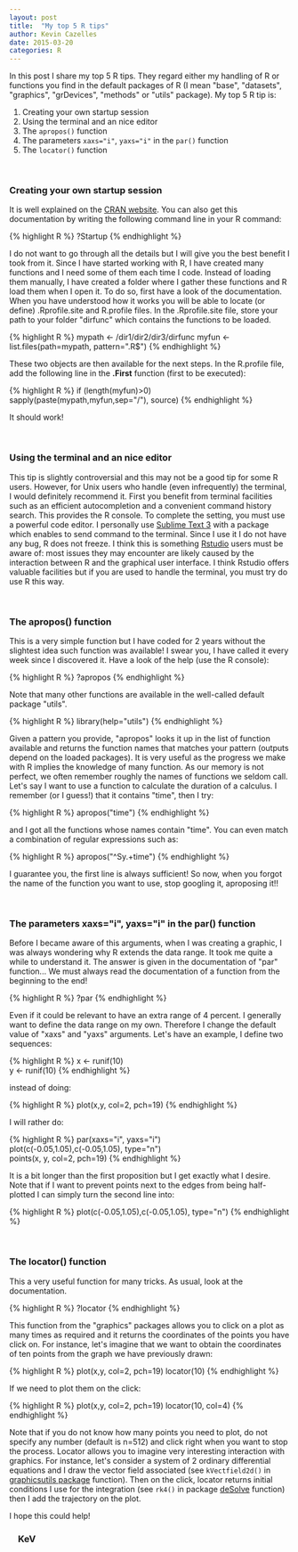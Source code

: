 ```yaml
---
layout: post
title:  "My top 5 R tips"
author: Kevin Cazelles
date: 2015-03-20
categories: R
---
```



In this post I share my top 5 R tips. They regard either my handling of R or functions you find in the default packages of R (I mean "base", "datasets", "graphics", "grDevices", "methods" or "utils" package). My top 5 R tip is:

1. Creating your own startup session
2. Using the terminal and an nice editor
3. The `apropos()` function
4. The parameters `xaxs="i"`, `yaxs="i"` in the `par()` function
5. The `locator()` function


<br>

### Creating your own startup session ###

It is well explained on the [CRAN website](http://stat.ethz.ch/R-manual/R-patched/library/base/html/Startup.html). You can also get this documentation by writing the following command line in your R command:

{% highlight R %}
?Startup
{% endhighlight %}

I do not want to go through all the details but I will give you the best benefit I took from it. Since I have started working with R, I have created many functions and I need some of them each time I code. Instead of loading them manually, I have created a folder  where I gather these functions and R load them when I open it. To do so, first have a look of the documentation. When you have understood how it works you will be able to locate (or define) .Rprofile.site and R.profile files. In the .Rprofile.site file, store your path to your folder "dirfunc" which contains the functions to be loaded.

{% highlight R %}
mypath <- /dir1/dir2/dir3/dirfunc
myfun <- list.files(path=mypath, pattern=".R$")
{% endhighlight %}

These two objects are then available for the next steps. In the R.profile file, add the following line in the **.First** function (first to be executed):

{% highlight R %}
if (length(myfun)>0) sapply(paste(mypath,myfun,sep="/"), source)
{% endhighlight %}

It should work!


<br>

### Using the terminal and an nice editor ###

 This tip is slightly controversial and this may not be a good tip for some R users. However, for Unix users who handle (even infrequently) the terminal, I would definitely recommend it. First you benefit from terminal facilities such as an efficient autocompletion and a convenient command history search. This provides the R console. To complete the setting, you must use a powerful code editor. I personally use [Sublime Text 3](http://www.sublimetext.com/3) with a package which enables to send command to the terminal. Since I use it I do not have any bug, R does not freeze. I think this is something [Rstudio](http://www.rstudio.com) users must be aware of: most issues they may encounter are likely caused by the interaction between R and the graphical user interface. I think Rstudio offers valuable facilities but if you are used to handle the terminal, you must try do use R this way.


<br>

### The **apropos()** function ###
This is a very simple function but I have coded for 2 years without the slightest idea such function was available! I swear you, I have called it every week since I discovered it. Have a look of the help (use the R console):

{% highlight R %}
?apropos
{% endhighlight %}

Note that many other functions are available in the well-called default package "utils".   

{% highlight R %}
library(help="utils")
{% endhighlight %}


Given a pattern you provide, "apropos" looks it up in the list of function available and returns the function names that matches your pattern (outputs depend on the loaded packages). It is very useful as the progress we make with R implies the knowledge of many function. As our memory is not perfect, we often remember roughly the names of functions we seldom call. Let's say I want to use a function to calculate the duration of a calculus. I remember (or I guess!) that it contains "time", then I try:

{% highlight R %}
apropos("time")
{% endhighlight %}

and I got all the functions whose names contain "time". You can even
match a combination of regular expressions such as:

{% highlight R %}
apropos("^Sy.+time")
{% endhighlight %}

I guarantee you, the first line is always sufficient! So now, when you forgot the name of the function you want to use, stop googling it, aproposing it!!


<br>

### The parameters xaxs="i", yaxs="i" in the **par()** function ###

Before I became aware of this arguments, when I was creating a graphic, I was always wondering why R extends the data range. It took me quite a while to understand it. The answer is given in the documentation of "par" function... We must always read the documentation of a function from the beginning to the end!

{% highlight R %}
?par
{% endhighlight %}

Even if it could be relevant to have an extra range of 4 percent. I generally want to define the data range on my own. Therefore I change the default value of "xaxs" and "yaxs" arguments. Let's have an example, I define two sequences:

{% highlight R %}
x <- runif(10)    
y <- runif(10)
{% endhighlight %}

instead of doing:

{% highlight R %}
plot(x,y, col=2, pch=19)
{% endhighlight %}

I will rather do:

{% highlight R %}
par(xaxs="i", yaxs="i")   
plot(c(-0.05,1.05),c(-0.05,1.05), type="n")     
points(x, y, col=2, pch=19)
{% endhighlight %}


It is a bit longer than the first proposition but I get exactly what I desire. Note that if I want to prevent points next to the edges from being half-plotted I can simply turn the second line into:

{% highlight R %}
plot(c(-0.05,1.05),c(-0.05,1.05), type="n")
{% endhighlight %}


<br>

### The **locator()** function ###

This a very useful function for many tricks. As usual, look at the documentation.

{% highlight R %}
?locator
{% endhighlight %}

This function from the "graphics" packages allows you to click on a plot as many times as required and it returns the coordinates of the points you have click on. For instance, let's imagine that we want to obtain the coordinates of ten points from the graph we have previously drawn:

{% highlight R %}
plot(x,y, col=2, pch=19)
locator(10)
{% endhighlight %}

If we need to plot them on the click:

{% highlight R %}
plot(x,y, col=2, pch=19)
locator(10, col=4)
{% endhighlight %}


Note that if you do not know how many points you need to plot, do not specify any number (default is n=512) and click right when you want to stop the process. Locator allows you to imagine very interesting interaction with graphics. For instance, let's consider a system of 2 ordinary differential equations and I draw the vector field associated (see `kVectfield2d()` in [graphicsutils package]((https://github.com/KevCaz/graphicsutils)) function). Then on the click, locator returns initial conditions I use for the integration (see `rk4()` in package [deSolve](https://cran.r-project.org/web/packages/deSolve/index.html) function) then I add the trajectory on the plot.


I hope this could help!


### &nbsp; &nbsp; KeV &nbsp; &nbsp; ###
